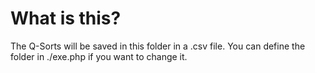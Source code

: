 # What is this?

The Q-Sorts will be saved in this folder in a .csv file. You can define the folder in ./exe.php if you want to change it.

